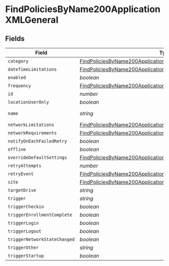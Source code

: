# FindPoliciesByName200ApplicationXMLGeneral


## Fields

| Field                                                                                                                                                             | Type                                                                                                                                                              | Required                                                                                                                                                          | Description                                                                                                                                                       | Example                                                                                                                                                           |
| ----------------------------------------------------------------------------------------------------------------------------------------------------------------- | ----------------------------------------------------------------------------------------------------------------------------------------------------------------- | ----------------------------------------------------------------------------------------------------------------------------------------------------------------- | ----------------------------------------------------------------------------------------------------------------------------------------------------------------- | ----------------------------------------------------------------------------------------------------------------------------------------------------------------- |
| `category`                                                                                                                                                        | [FindPoliciesByName200ApplicationXMLGeneralCategory](../../models/operations/findpoliciesbyname200applicationxmlgeneralcategory.md)                               | :heavy_minus_sign:                                                                                                                                                | N/A                                                                                                                                                               |                                                                                                                                                                   |
| `dateTimeLimitations`                                                                                                                                             | [FindPoliciesByName200ApplicationXMLGeneralDateTimeLimitations](../../models/operations/findpoliciesbyname200applicationxmlgeneraldatetimelimitations.md)         | :heavy_minus_sign:                                                                                                                                                | N/A                                                                                                                                                               |                                                                                                                                                                   |
| `enabled`                                                                                                                                                         | *boolean*                                                                                                                                                         | :heavy_minus_sign:                                                                                                                                                | N/A                                                                                                                                                               |                                                                                                                                                                   |
| `frequency`                                                                                                                                                       | [FindPoliciesByName200ApplicationXMLGeneralFrequency](../../models/operations/findpoliciesbyname200applicationxmlgeneralfrequency.md)                             | :heavy_minus_sign:                                                                                                                                                | N/A                                                                                                                                                               |                                                                                                                                                                   |
| `id`                                                                                                                                                              | *number*                                                                                                                                                          | :heavy_minus_sign:                                                                                                                                                | N/A                                                                                                                                                               | 1                                                                                                                                                                 |
| `locationUserOnly`                                                                                                                                                | *boolean*                                                                                                                                                         | :heavy_minus_sign:                                                                                                                                                | N/A                                                                                                                                                               |                                                                                                                                                                   |
| `name`                                                                                                                                                            | *string*                                                                                                                                                          | :heavy_check_mark:                                                                                                                                                | N/A                                                                                                                                                               | Disk Encryption                                                                                                                                                   |
| `networkLimitations`                                                                                                                                              | [FindPoliciesByName200ApplicationXMLGeneralNetworkLimitations](../../models/operations/findpoliciesbyname200applicationxmlgeneralnetworklimitations.md)           | :heavy_minus_sign:                                                                                                                                                | N/A                                                                                                                                                               |                                                                                                                                                                   |
| `networkRequirements`                                                                                                                                             | [FindPoliciesByName200ApplicationXMLGeneralNetworkRequirements](../../models/operations/findpoliciesbyname200applicationxmlgeneralnetworkrequirements.md)         | :heavy_minus_sign:                                                                                                                                                | N/A                                                                                                                                                               |                                                                                                                                                                   |
| `notifyOnEachFailedRetry`                                                                                                                                         | *boolean*                                                                                                                                                         | :heavy_minus_sign:                                                                                                                                                | N/A                                                                                                                                                               |                                                                                                                                                                   |
| `offline`                                                                                                                                                         | *boolean*                                                                                                                                                         | :heavy_minus_sign:                                                                                                                                                | N/A                                                                                                                                                               |                                                                                                                                                                   |
| `overrideDefaultSettings`                                                                                                                                         | [FindPoliciesByName200ApplicationXMLGeneralOverrideDefaultSettings](../../models/operations/findpoliciesbyname200applicationxmlgeneraloverridedefaultsettings.md) | :heavy_minus_sign:                                                                                                                                                | N/A                                                                                                                                                               |                                                                                                                                                                   |
| `retryAttempts`                                                                                                                                                   | *number*                                                                                                                                                          | :heavy_minus_sign:                                                                                                                                                | N/A                                                                                                                                                               |                                                                                                                                                                   |
| `retryEvent`                                                                                                                                                      | [FindPoliciesByName200ApplicationXMLGeneralRetryEvent](../../models/operations/findpoliciesbyname200applicationxmlgeneralretryevent.md)                           | :heavy_minus_sign:                                                                                                                                                | N/A                                                                                                                                                               |                                                                                                                                                                   |
| `site`                                                                                                                                                            | [FindPoliciesByName200ApplicationXMLGeneralSite](../../models/operations/findpoliciesbyname200applicationxmlgeneralsite.md)                                       | :heavy_minus_sign:                                                                                                                                                | N/A                                                                                                                                                               |                                                                                                                                                                   |
| `targetDrive`                                                                                                                                                     | *string*                                                                                                                                                          | :heavy_minus_sign:                                                                                                                                                | N/A                                                                                                                                                               | /                                                                                                                                                                 |
| `trigger`                                                                                                                                                         | *string*                                                                                                                                                          | :heavy_minus_sign:                                                                                                                                                | N/A                                                                                                                                                               |                                                                                                                                                                   |
| `triggerCheckin`                                                                                                                                                  | *boolean*                                                                                                                                                         | :heavy_minus_sign:                                                                                                                                                | N/A                                                                                                                                                               |                                                                                                                                                                   |
| `triggerEnrollmentComplete`                                                                                                                                       | *boolean*                                                                                                                                                         | :heavy_minus_sign:                                                                                                                                                | N/A                                                                                                                                                               |                                                                                                                                                                   |
| `triggerLogin`                                                                                                                                                    | *boolean*                                                                                                                                                         | :heavy_minus_sign:                                                                                                                                                | N/A                                                                                                                                                               |                                                                                                                                                                   |
| `triggerLogout`                                                                                                                                                   | *boolean*                                                                                                                                                         | :heavy_minus_sign:                                                                                                                                                | N/A                                                                                                                                                               |                                                                                                                                                                   |
| `triggerNetworkStateChanged`                                                                                                                                      | *boolean*                                                                                                                                                         | :heavy_minus_sign:                                                                                                                                                | N/A                                                                                                                                                               |                                                                                                                                                                   |
| `triggerOther`                                                                                                                                                    | *string*                                                                                                                                                          | :heavy_minus_sign:                                                                                                                                                | N/A                                                                                                                                                               |                                                                                                                                                                   |
| `triggerStartup`                                                                                                                                                  | *boolean*                                                                                                                                                         | :heavy_minus_sign:                                                                                                                                                | N/A                                                                                                                                                               |                                                                                                                                                                   |